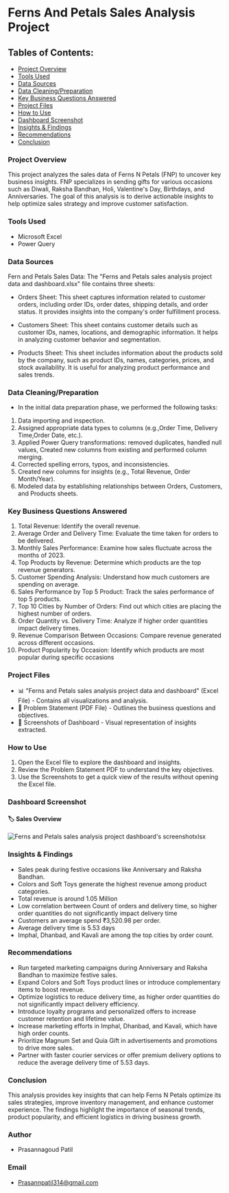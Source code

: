 # Ferns And Petals Sales Analysis Project

## Tables of Contents:
- [Project Overview](#project-overview)  
- [Tools Used](#tools-used)  
- [Data Sources](#data-sources)  
- [Data Cleaning/Preparation](#data-cleaningpreparation)  
- [Key Business Questions Answered](#key-business-questions-answered)  
- [Project Files](#project-files)  
- [How to Use](#how-to-use)  
- [Dashboard Screenshot](#dashboard-screenshot)  
- [Insights & Findings](#insights--findings)  
- [Recommendations](#recommendations)  
- [Conclusion](#conclusion)
  
### Project Overview
This project analyzes the sales data of Ferns N Petals (FNP) to uncover key business insights. FNP specializes in sending gifts for various occasions such as Diwali, Raksha Bandhan, Holi, Valentine's Day, Birthdays, and Anniversaries. The goal of this analysis is to derive actionable insights to help optimize sales strategy and improve customer satisfaction.

### Tools Used
- Microsoft Excel
- Power Query

### Data Sources
Fern and Petals Sales Data: The "Ferns and Petals sales analysis project data and dashboard.xlsx" file contains three sheets:

- Orders Sheet: This sheet captures information related to customer orders, including order IDs, order dates, shipping details, and order status. It provides insights into the company's order fulfillment process.

- Customers Sheet: This sheet contains customer details such as customer IDs, names, locations, and demographic information. It helps in analyzing customer behavior and segmentation.

- Products Sheet: This sheet includes information about the products sold by the company, such as product IDs, names, categories, prices, and stock availability. It is useful for analyzing product performance and sales trends.

### Data Cleaning/Preparation
- In the initial data preparation phase, we performed the following tasks:

1. Data importing and inspection.
2. Assigned appropriate data types to columns (e.g.,Order Time, Delivery Time,Order Date, etc.).
3. Applied Power Query transformations: removed duplicates, handled null values, Created new columns from existing and performed column merging.
4. Corrected spelling errors, typos, and inconsistencies.
5. Created new columns for insights (e.g., Total Revenue, Order Month/Year).
6. Modeled data by establishing relationships between Orders, Customers, and Products sheets.
  
### Key Business Questions Answered
 1. Total Revenue: Identify the overall revenue.
 2. Average Order and Delivery Time: Evaluate the time taken for orders to be delivered.
 3. Monthly Sales Performance: Examine how sales fluctuate across the months of 2023.
 4. Top Products by Revenue: Determine which products are the top revenue generators.
 5. Customer Spending Analysis: Understand how much customers are spending on
 average.
 6. Sales Performance by Top 5 Product: Track the sales performance of top 5 products.
 7. Top 10 Cities by Number of Orders: Find out which cities are placing the highest
 number of orders.
 8. Order Quantity vs. Delivery Time: Analyze if higher order quantities impact delivery
 times.
 9. Revenue Comparison Between Occasions: Compare revenue generated across
 different occasions.
 10. Product Popularity by Occasion: Identify which products are most popular during
 specific occasions

### Project Files
- 📊 "Ferns and Petals sales analysis project data and dashboard" (Excel File) - Contains all visualizations and analysis.
- 📝 Problem Statement (PDF File) - Outlines the business questions and objectives.
- 📸 Screenshots of Dashboard - Visual representation of insights extracted.

 ### How to Use
1. Open the Excel file to explore the dashboard and insights.
2. Review the Problem Statement PDF to understand the key objectives.
3. Use the Screenshots to get a quick view of the results without opening the Excel file.

### Dashboard Screenshot
#### 🏷️ Sales Overview
![Ferns and Petals sales analysis project dashboard's screenshotxlsx](https://github.com/user-attachments/assets/e969f400-2308-4d0a-8853-ec155099a20f)

### Insights & Findings
- Sales peak during festive occasions like Anniversary and Raksha Bandhan.
- Colors and Soft Toys generate the highest revenue among product categories.
- Total revenue is around 1.05 Million
- Low correlation bertween Count of orders and delivery time, so higher order quantities do not significantly impact delivery time
- Customers an average spend ₹3,520.98 per order.
- Average delivery time is 5.53 days
- Imphal, Dhanbad, and Kavali are among the top cities by order count.

### Recommendations
- Run targeted marketing campaigns during Anniversary and Raksha Bandhan to maximize festive sales.
- Expand Colors and Soft Toys product lines or introduce complementary items to boost revenue.
- Optimize logistics to reduce delivery time, as higher order quantities do not significantly impact delivery efficiency.
- Introduce loyalty programs and personalized offers to increase customer retention and lifetime value.
- Increase marketing efforts in Imphal, Dhanbad, and Kavali, which have high order counts.
- Prioritize Magnum Set and Quia Gift in advertisements and promotions to drive more sales.
- Partner with faster courier services or offer premium delivery options to reduce the average delivery time of 5.53 days.

### Conclusion
This analysis provides key insights that can help Ferns N Petals optimize its sales strategies, improve inventory management, and enhance customer experience. The findings highlight the importance of seasonal trends, product popularity, and efficient logistics in driving business growth.

### Author
- Prasannagoud Patil

### Email
- Prasannpatil314@gmail.com
